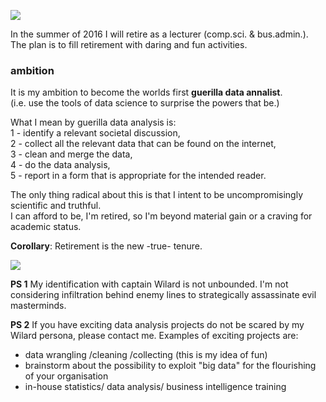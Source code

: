 
![](http://i.imgur.com/EUqpWPt.jpg)

In the summer of 2016 I will retire as a lecturer (comp.sci. & bus.admin.).  
The plan is to fill retirement with daring and fun activities.

### ambition
It is my ambition to become the worlds first **guerilla data annalist**.    
(i.e. use the tools of data science to surprise the powers that be.)

What I mean by guerilla data analysis is:   
1 - identify a relevant societal discussion,  
2 - collect all the relevant data that can be found on the internet,  
3 - clean and merge the data,  
4 - do the data analysis,  
5 - report in a form that is appropriate for the intended reader.  

The only thing radical about this is that I intent to be uncompromisingly scientific and truthful.  
I can afford to be, I'm retired, so I'm beyond material gain or a craving for academic status.  

**Corollary**: Retirement is the new -true- tenure.

![](http://i.imgur.com/Ikxwitb.jpg)

**PS 1** 
My identification with captain Wilard is not unbounded. I'm not considering infiltration behind enemy lines to strategically assassinate evil masterminds.  

**PS 2**
If you have exciting data analysis projects do not be scared by my Wilard persona, please contact me.
Examples of exciting projects are:
- data wrangling /cleaning /collecting (this is my idea of fun) 
- brainstorm about the possibility to exploit "big data" for the flourishing of your organisation
- in-house statistics/ data analysis/ business intelligence training 


